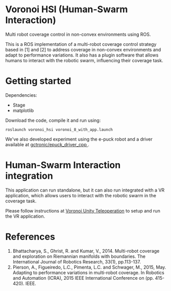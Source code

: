 # Voronoi HSI (Human-Swarm Interaction)

Multi robot coverage control in non-convex environments using ROS.

This is a ROS implementation of a multi-robot coverage control strategy based in [1] and [2] to address coverage in non-convex
environments and adapt to performance variations. It also has a plugin software that allows humans to interact with the robotic
swarm, influencing their coverage task.

# Getting started
Dependencies:
* Stage
* matplotlib

Download the code, compile it and run using:
```
roslaunch voronoi_hsi voronoi_8_with_app.launch
```

We've also developed experiment using the e-puck robot and a driver available at [gctronic/epuck_driver_cpp
](https://github.com/gctronic/epuck_driver_cpp).


# Human-Swarm Interaction integration

This application can run standalone, but it can also run integrated with a VR application, which allows users to interact with the
robotic swarm in the coverage task.

Please follow instructions at [Voronoi Unity Teleoperation](https://github.com/lucascoelhof/VoronoiUnityTeleoperation) to setup and
run the VR application.


# References
1. Bhattacharya, S., Ghrist, R. and Kumar, V., 2014. Multi-robot coverage and exploration on Riemannian manifolds with boundaries. The International Journal of Robotics Research, 33(1), pp.113-137.
2. Pierson, A., Figueiredo, L.C., Pimenta, L.C. and Schwager, M., 2015, May. Adapting to performance variations in multi-robot coverage. In Robotics and Automation (ICRA), 2015 IEEE International Conference on (pp. 415-420). IEEE.
